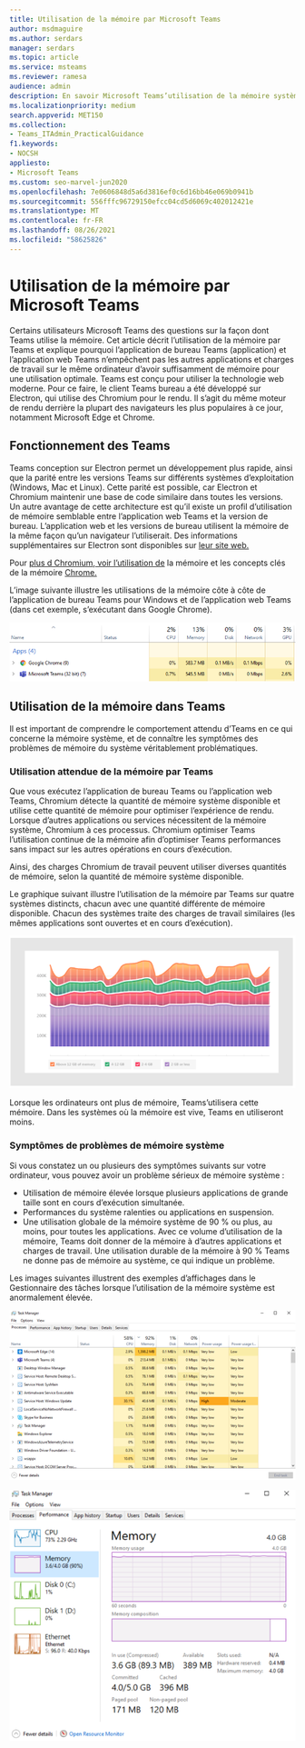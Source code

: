 ```yaml
---
title: Utilisation de la mémoire par Microsoft Teams
author: msdmaguire
ms.author: serdars
manager: serdars
ms.topic: article
ms.service: msteams
ms.reviewer: ramesa
audience: admin
description: En savoir Microsoft Teams’utilisation de la mémoire système et pourquoi l’utilisation de mémoire est la même entre l’application de bureau et l’application web.
ms.localizationpriority: medium
search.appverid: MET150
ms.collection:
- Teams_ITAdmin_PracticalGuidance
f1.keywords:
- NOCSH
appliesto:
- Microsoft Teams
ms.custom: seo-marvel-jun2020
ms.openlocfilehash: 7e0606848d5a6d3816ef0c6d16bb46e069b0941b
ms.sourcegitcommit: 556fffc96729150efcc04cd5d6069c402012421e
ms.translationtype: MT
ms.contentlocale: fr-FR
ms.lasthandoff: 08/26/2021
ms.locfileid: "58625826"
---
```

# <a name="how-microsoft-teams-uses-memory"></a>Utilisation de la mémoire par Microsoft Teams

Certains utilisateurs Microsoft Teams des questions sur la façon dont Teams utilise la mémoire. Cet article décrit l’utilisation de la mémoire par Teams et explique pourquoi l’application de bureau Teams (application) et l’application web Teams n’empêchent pas les autres applications et charges de travail sur le même ordinateur d’avoir suffisamment de mémoire pour une utilisation optimale. Teams est conçu pour utiliser la technologie web moderne. Pour ce faire, le client Teams bureau a été développé sur Electron, qui utilise des Chromium pour le rendu. Il s’agit du même moteur de rendu derrière la plupart des navigateurs les plus populaires à ce jour, notamment Microsoft Edge et Chrome.

## <a name="how-teams-works"></a>Fonctionnement des Teams

Teams conception sur Electron permet un développement plus rapide, ainsi que la parité entre les versions Teams sur différents systèmes d’exploitation (Windows, Mac et Linux). Cette parité est possible, car Electron et Chromium maintenir une base de code similaire dans toutes les versions. Un autre avantage de cette architecture est qu’il existe un profil d’utilisation de mémoire semblable entre l’application web Teams et la version de bureau. L’application web et les versions de bureau utilisent la mémoire de la même façon qu’un navigateur l’utiliserait. Des informations supplémentaires sur Electron sont disponibles sur [leur site web.](https://electronjs.org/)

Pour [plus d Chromium, voir l’utilisation de](https://www.chromium.org/developers/memory-usage-backgrounder) la mémoire et les concepts clés de la mémoire [Chrome.](https://chromium.googlesource.com/chromium/src.git/+/master/docs/memory/key_concepts.md)

L’image suivante illustre les utilisations de la mémoire côte à côte de l’application de bureau Teams pour Windows et de l’application web Teams (dans cet exemple, s’exécutant dans Google Chrome).

![Teams’utilisation de la mémoire pour l’application de bureau et l’application web](media/teams-memory-clientweb.png)

## <a name="memory-usage-in-teams"></a>Utilisation de la mémoire dans Teams

Il est important  de comprendre le comportement attendu d’Teams en ce qui concerne la mémoire système, et de connaître les symptômes des problèmes de mémoire du système véritablement problématiques.

### <a name="expected-memory-usage-by-teams"></a>Utilisation attendue de la mémoire par Teams

Que vous exécutez l’application de bureau Teams ou l’application web Teams, Chromium détecte la quantité de mémoire système disponible et utilise cette quantité de mémoire pour optimiser l’expérience de rendu. Lorsque d’autres applications ou services nécessitent de la mémoire système, Chromium à ces processus. Chromium optimiser Teams l’utilisation continue de la mémoire afin d’optimiser Teams performances sans impact sur les autres opérations en cours d’exécution.

Ainsi, des charges Chromium de travail peuvent utiliser diverses quantités de mémoire, selon la quantité de mémoire système disponible.

Le graphique suivant illustre l’utilisation de la mémoire par Teams sur quatre systèmes distincts, chacun avec une quantité différente de mémoire disponible. Chacun des systèmes traite des charges de travail similaires (les mêmes applications sont ouvertes et en cours d’exécution).

![Teams’utilisation de la mémoire dans différents systèmes](media/teams-memory-usage.png)

Lorsque les ordinateurs ont plus de mémoire, Teams’utilisera cette mémoire. Dans les systèmes où la mémoire est vive, Teams en utiliseront moins.

### <a name="symptoms-of-system-memory-issues"></a>Symptômes de problèmes de mémoire système

Si vous constatez un ou plusieurs des symptômes suivants sur votre ordinateur, vous pouvez avoir un problème sérieux de mémoire système :

- Utilisation de mémoire élevée lorsque plusieurs applications de grande taille sont en cours d’exécution simultanée.
- Performances du système ralenties ou applications en suspension.
- Une utilisation globale de la mémoire système de 90 % ou plus, au moins, pour toutes les applications. Avec ce volume d’utilisation de la mémoire, Teams doit donner de la mémoire à d’autres applications et charges de travail. Une utilisation durable de la mémoire à 90 % Teams ne donne pas de mémoire au système, ce qui indique un problème.

Les images suivantes illustrent des exemples d’affichages dans le Gestionnaire des tâches lorsque l’utilisation de la mémoire système est anormalement élevée.

![Teams’utilisation de la mémoire dans le Gestionnaire des tâches](media/teams-memory-high-mem-process-list.png)

![Teams d’utilisation de la mémoire dans le Gestionnaire des tâches](media/teams-memory-high-mem-process-list2.png)
